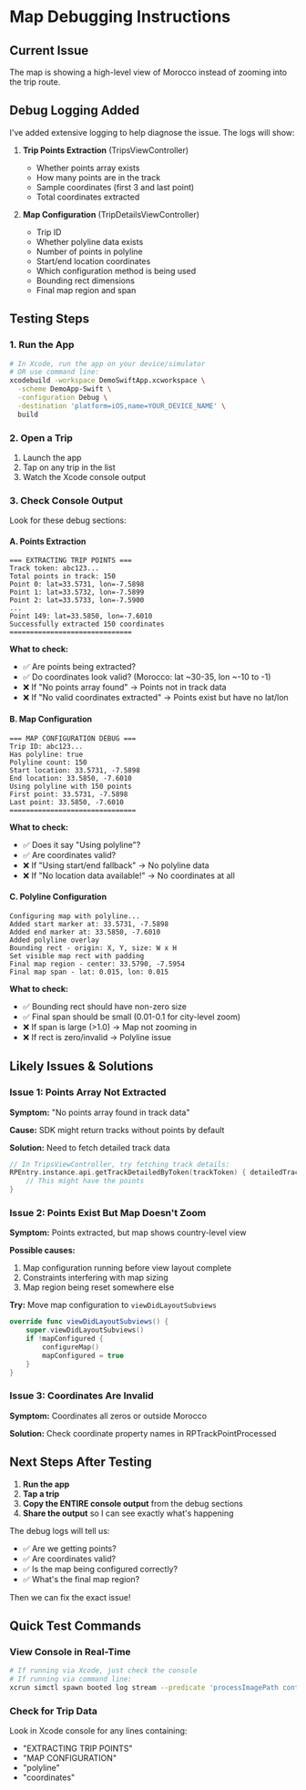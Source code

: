 # Map Debugging Instructions

## Current Issue
The map is showing a high-level view of Morocco instead of zooming into the trip route.

## Debug Logging Added
I've added extensive logging to help diagnose the issue. The logs will show:

1. **Trip Points Extraction** (TripsViewController)
   - Whether points array exists
   - How many points are in the track
   - Sample coordinates (first 3 and last point)
   - Total coordinates extracted

2. **Map Configuration** (TripDetailsViewController)
   - Trip ID
   - Whether polyline data exists
   - Number of points in polyline
   - Start/end location coordinates
   - Which configuration method is being used
   - Bounding rect dimensions
   - Final map region and span

## Testing Steps

### 1. Run the App
```bash
# In Xcode, run the app on your device/simulator
# OR use command line:
xcodebuild -workspace DemoSwiftApp.xcworkspace \
  -scheme DemoApp-Swift \
  -configuration Debug \
  -destination 'platform=iOS,name=YOUR_DEVICE_NAME' \
  build
```

### 2. Open a Trip
1. Launch the app
2. Tap on any trip in the list
3. Watch the Xcode console output

### 3. Check Console Output

Look for these debug sections:

#### A. Points Extraction
```
=== EXTRACTING TRIP POINTS ===
Track token: abc123...
Total points in track: 150
Point 0: lat=33.5731, lon=-7.5898
Point 1: lat=33.5732, lon=-7.5899
Point 2: lat=33.5733, lon=-7.5900
...
Point 149: lat=33.5850, lon=-7.6010
Successfully extracted 150 coordinates
==============================
```

**What to check:**
- ✅ Are points being extracted?
- ✅ Do coordinates look valid? (Morocco: lat ~30-35, lon ~-10 to -1)
- ❌ If "No points array found" → Points not in track data
- ❌ If "No valid coordinates extracted" → Points exist but have no lat/lon

#### B. Map Configuration
```
=== MAP CONFIGURATION DEBUG ===
Trip ID: abc123...
Has polyline: true
Polyline count: 150
Start location: 33.5731, -7.5898
End location: 33.5850, -7.6010
Using polyline with 150 points
First point: 33.5731, -7.5898
Last point: 33.5850, -7.6010
===============================
```

**What to check:**
- ✅ Does it say "Using polyline"?
- ✅ Are coordinates valid?
- ❌ If "Using start/end fallback" → No polyline data
- ❌ If "No location data available!" → No coordinates at all

#### C. Polyline Configuration
```
Configuring map with polyline...
Added start marker at: 33.5731, -7.5898
Added end marker at: 33.5850, -7.6010
Added polyline overlay
Bounding rect - origin: X, Y, size: W x H
Set visible map rect with padding
Final map region - center: 33.5790, -7.5954
Final map span - lat: 0.015, lon: 0.015
```

**What to check:**
- ✅ Bounding rect should have non-zero size
- ✅ Final span should be small (0.01-0.1 for city-level zoom)
- ❌ If span is large (>1.0) → Map not zooming in
- ❌ If rect is zero/invalid → Polyline issue

## Likely Issues & Solutions

### Issue 1: Points Array Not Extracted
**Symptom:** "No points array found in track data"

**Cause:** SDK might return tracks without points by default

**Solution:** Need to fetch detailed track data
```swift
// In TripsViewController, try fetching track details:
RPEntry.instance.api.getTrackDetailedByToken(trackToken) { detailedTrack, error in
    // This might have the points
}
```

### Issue 2: Points Exist But Map Doesn't Zoom
**Symptom:** Points extracted, but map shows country-level view

**Possible causes:**
1. Map configuration running before view layout complete
2. Constraints interfering with map sizing
3. Map region being reset somewhere else

**Try:** Move map configuration to `viewDidLayoutSubviews`
```swift
override func viewDidLayoutSubviews() {
    super.viewDidLayoutSubviews()
    if !mapConfigured {
        configureMap()
        mapConfigured = true
    }
}
```

### Issue 3: Coordinates Are Invalid
**Symptom:** Coordinates all zeros or outside Morocco

**Solution:** Check coordinate property names in RPTrackPointProcessed

## Next Steps After Testing

1. **Run the app**
2. **Tap a trip**
3. **Copy the ENTIRE console output** from the debug sections
4. **Share the output** so I can see exactly what's happening

The debug logs will tell us:
- ✅ Are we getting points?
- ✅ Are coordinates valid?
- ✅ Is the map being configured correctly?
- ✅ What's the final map region?

Then we can fix the exact issue!

## Quick Test Commands

### View Console in Real-Time
```bash
# If running via Xcode, just check the console
# If running via command line:
xcrun simctl spawn booted log stream --predicate 'processImagePath contains "DemoSwiftApp"' --level debug
```

### Check for Trip Data
Look in Xcode console for any lines containing:
- "EXTRACTING TRIP POINTS"
- "MAP CONFIGURATION"
- "polyline"
- "coordinates"
